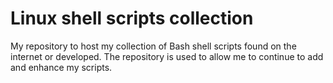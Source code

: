 # Linux  shell scripts collection

My repository to host my collection of Bash shell scripts found on the internet or developed. The repository is used to allow me to continue to add and enhance my scripts.

